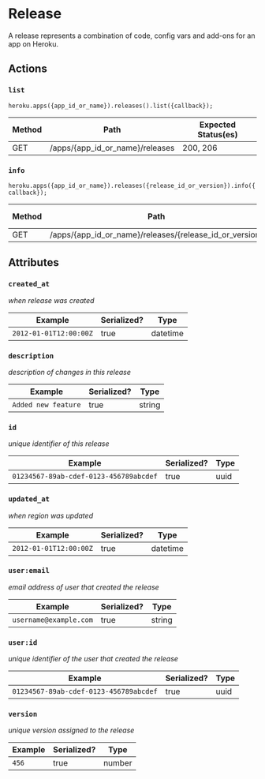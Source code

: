 # Release

A release represents a combination of code, config vars and add-ons for an app on Heroku.

## Actions

### `list`

`heroku.apps({app_id_or_name}).releases().list({callback});`

Method | Path | Expected Status(es)
--- | --- | ---
GET | /apps/{app_id_or_name}/releases | 200, 206

### `info`

`heroku.apps({app_id_or_name}).releases({release_id_or_version}).info({callback});`

Method | Path | Expected Status(es)
--- | --- | ---
GET | /apps/{app_id_or_name}/releases/{release_id_or_version} | 200

## Attributes

### `created_at`

*when release was created*

Example | Serialized? | Type
--- | --- | ---
`2012-01-01T12:00:00Z` | true | datetime

### `description`

*description of changes in this release*

Example | Serialized? | Type
--- | --- | ---
`Added new feature` | true | string

### `id`

*unique identifier of this release*

Example | Serialized? | Type
--- | --- | ---
`01234567-89ab-cdef-0123-456789abcdef` | true | uuid

### `updated_at`

*when region was updated*

Example | Serialized? | Type
--- | --- | ---
`2012-01-01T12:00:00Z` | true | datetime

### `user:email`

*email address of user that created the release*

Example | Serialized? | Type
--- | --- | ---
`username@example.com` | true | string

### `user:id`

*unique identifier of the user that created the release*

Example | Serialized? | Type
--- | --- | ---
`01234567-89ab-cdef-0123-456789abcdef` | true | uuid

### `version`

*unique version assigned to the release*

Example | Serialized? | Type
--- | --- | ---
`456` | true | number


